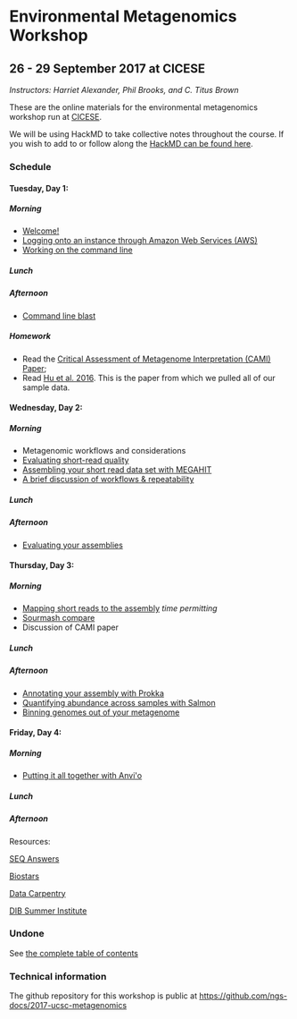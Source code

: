 Environmental Metagenomics Workshop
===================================

26 - 29 September 2017 at CICESE
--------------------------------
*Instructors: Harriet Alexander, Phil Brooks, and C. Titus Brown*

These are the online materials for the environmental metagenomics workshop run at [CICESE](http://www.cicese.edu.mx/).

We will be using HackMD to take collective notes throughout the course. If you wish to add to or follow along the [HackMD can be found here](https://hackmd.io/BwdgnArApgJgDANgLRQcAjEgLFARhJXGSJAJgGYYQFT0oAzYWoA=).

### Schedule
#### Tuesday, Day 1:
##### Morning
* [Welcome!](welcome.html)
* [Logging onto an instance through Amazon Web Services (AWS)](aws-ssh/index.html)
* [Working on the command line](command-line.html)

##### Lunch

##### Afternoon
* [Command line blast](running-command-line-blast.html)

##### Homework
* Read the [Critical Assessment of Metagenome Interpretation (CAMI) Paper](http://www.biorxiv.org/content/biorxiv/early/2017/01/09/099127.full.pdf);
* Read [Hu et al. 2016](http://mbio.asm.org/content/7/1/e01669-15.abstract). This is the paper from which we pulled all of our sample data.

#### Wednesday, Day 2:
##### Morning
* Metagenomic workflows and considerations
* [Evaluating short-read quality](quality.html)
* [Assembling your short read data set with MEGAHIT](assemble.html)
* [A brief discussion of workflows & repeatability](workflows.html)

##### Lunch

##### Afternoon
* [Evaluating your assemblies](assembly-evaluation.html)


#### Thursday, Day 3:
##### Morning
* [Mapping short reads to the assembly](mapping.html) *time permitting*
* [Sourmash compare](sourmash_compare.html)
* Discussion of CAMI paper

##### Lunch

##### Afternoon
* [Annotating your assembly with Prokka](prokka_tutorial.html)
* [Quantifying abundance across samples with Salmon](salmon_tutorial.html)
* [Binning genomes out of your metagenome](binning.html)

#### Friday, Day 4:
##### Morning
* [Putting it all together with Anvi'o](anvio.html)

##### Lunch

##### Afternoon



Resources:

[SEQ Answers](http://seqanswers.com/)

[Biostars](https://www.biostars.org/)

[Data Carpentry](http://www.datacarpentry.org/)

[DIB Summer Institute](http://ivory.idyll.org/dibsi/)

### Undone

See [the complete table of contents](toc.html)

### Technical information

The github repository for this workshop is public at
https://github.com/ngs-docs/2017-ucsc-metagenomics
